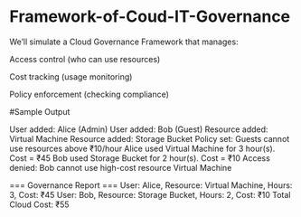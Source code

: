 # Framework-of-Coud-IT-Governance

We’ll simulate a Cloud Governance Framework that manages:

Access control (who can use resources)

Cost tracking (usage monitoring)

Policy enforcement (checking compliance)

#Sample Output

User added: Alice (Admin)
User added: Bob (Guest)
Resource added: Virtual Machine
Resource added: Storage Bucket
Policy set: Guests cannot use resources above ₹10/hour
Alice used Virtual Machine for 3 hour(s). Cost = ₹45
Bob used Storage Bucket for 2 hour(s). Cost = ₹10
Access denied: Bob cannot use high-cost resource Virtual Machine

=== Governance Report ===
User: Alice, Resource: Virtual Machine, Hours: 3, Cost: ₹45
User: Bob, Resource: Storage Bucket, Hours: 2, Cost: ₹10
Total Cloud Cost: ₹55
